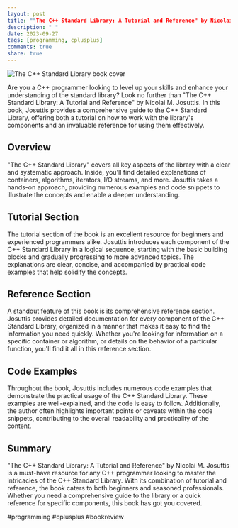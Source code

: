 ```yaml
---
layout: post
title: ""The C++ Standard Library: A Tutorial and Reference" by Nicolai M. Josuttis"
description: " "
date: 2023-09-27
tags: [programming, cplusplus]
comments: true
share: true
---
```


![The C++ Standard Library book cover](https://images-na.ssl-images-amazon.com/images/I/51QSkrUq0zL._SX381_BO1,204,203,200_.jpg)

Are you a C++ programmer looking to level up your skills and enhance your understanding of the standard library? Look no further than "The C++ Standard Library: A Tutorial and Reference" by Nicolai M. Josuttis. In this book, Josuttis provides a comprehensive guide to the C++ Standard Library, offering both a tutorial on how to work with the library's components and an invaluable reference for using them effectively.

## Overview
"The C++ Standard Library" covers all key aspects of the library with a clear and systematic approach. Inside, you'll find detailed explanations of containers, algorithms, iterators, I/O streams, and more. Josuttis takes a hands-on approach, providing numerous examples and code snippets to illustrate the concepts and enable a deeper understanding.

## Tutorial Section
The tutorial section of the book is an excellent resource for beginners and experienced programmers alike. Josuttis introduces each component of the C++ Standard Library in a logical sequence, starting with the basic building blocks and gradually progressing to more advanced topics. The explanations are clear, concise, and accompanied by practical code examples that help solidify the concepts.

## Reference Section
A standout feature of this book is its comprehensive reference section. Josuttis provides detailed documentation for every component of the C++ Standard Library, organized in a manner that makes it easy to find the information you need quickly. Whether you're looking for information on a specific container or algorithm, or details on the behavior of a particular function, you'll find it all in this reference section.

## Code Examples
Throughout the book, Josuttis includes numerous code examples that demonstrate the practical usage of the C++ Standard Library. These examples are well-explained, and the code is easy to follow. Additionally, the author often highlights important points or caveats within the code snippets, contributing to the overall readability and practicality of the content.

## Summary
"The C++ Standard Library: A Tutorial and Reference" by Nicolai M. Josuttis is a must-have resource for any C++ programmer looking to master the intricacies of the C++ Standard Library. With its combination of tutorial and reference, the book caters to both beginners and seasoned professionals. Whether you need a comprehensive guide to the library or a quick reference for specific components, this book has got you covered.

#programming #cplusplus #bookreview